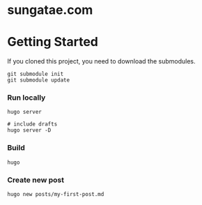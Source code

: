 # sungatae.com

# Getting Started

If you cloned this project, you need to download the submodules.
```
git submodule init
git submodule update
```

### Run locally
```
hugo server

# include drafts
hugo server -D
```

### Build
`hugo`

### Create new post
`hugo new posts/my-first-post.md`


